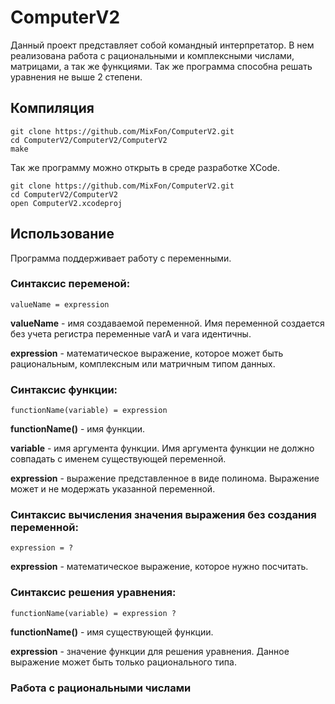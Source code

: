 # ComputerV2
Данный проект представляет собой командный интерпретатор. В нем реализована работа с рациональными и комплексными числами, матрицами, а так же функциями. Так же программа способна решать уравнения не выше 2 степени.

## Компиляция
    
    git clone https://github.com/MixFon/ComputerV2.git
    cd ComputerV2/ComputerV2/ComputerV2
    make

Так же программу можно открыть в среде разработке XCode.

    git clone https://github.com/MixFon/ComputerV2.git
    cd ComputerV2/ComputerV2
    open ComputerV2.xcodeproj


## Использование
Программа поддерживает работу с переменными.

### Синтаксис переменой:

    valueName = expression

**valueName** - имя создаваемой переменной. Имя переменной создается без учета регистра переменные varA и vara идентичны.

**expression** - математическое выражение, которое может быть рациональным, комплексным или матричным типом данных.

### Синтаксис функции:

    functionName(variable) = expression
   
**functionName()** - имя функции.

**variable** - имя аргумента функции. Имя аргумента функции не должно совпадать с именем существующей переменной.

**expression** - выражение представленное в виде полинома. Выражение может и не модержать указанной переменной.

### Синтаксис вычисления значения выражения без создания переменной:

    expression = ?
    
**expression** - математическое выражение, которое нужно посчитать.

### Синтаксис решения уравнения:

    functionName(variable) = expression ?

**functionName()** - имя существующей функции.

**expression** - значение функции для решения уравнения. Данное выражение может быть только рационального типа.



### Работа с рациональными числами

